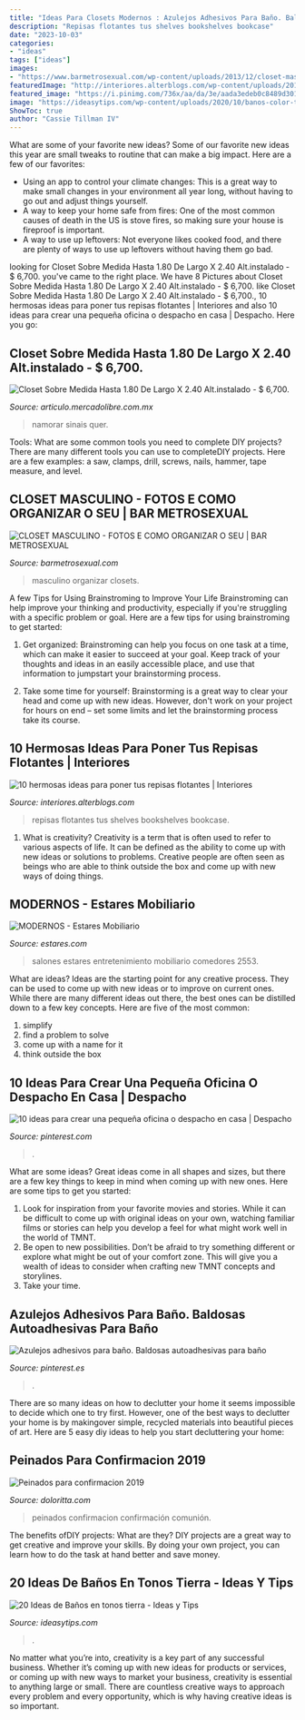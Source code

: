 ```yaml
---
title: "Ideas Para Closets Modernos : Azulejos Adhesivos Para Baño. Baldosas Autoadhesivas Para Baño"
description: "Repisas flotantes tus shelves bookshelves bookcase"
date: "2023-10-03"
categories:
- "ideas"
tags: ["ideas"]
images:
- "https://www.barmetrosexual.com/wp-content/uploads/2013/12/closet-masculino-3.jpg"
featuredImage: "http://interiores.alterblogs.com/wp-content/uploads/2014/07/repisa-04.jpg"
featured_image: "https://i.pinimg.com/736x/aa/da/3e/aada3edeb0c8489d301b14bc78142a82.jpg"
image: "https://ideasytips.com/wp-content/uploads/2020/10/banos-color-tierra10-864x1536.jpg"
ShowToc: true
author: "Cassie Tillman IV"
---
```



What are some of your favorite new ideas?
Some of our favorite new ideas this year are small tweaks to routine that can make a big impact. Here are a few of our favorites: 
- Using an app to control your climate changes: This is a great way to make small changes in your environment all year long, without having to go out and adjust things yourself. 
- A way to keep your home safe from fires: One of the most common causes of death in the US is stove fires, so making sure your house is fireproof is important. 
- A way to use up leftovers: Not everyone likes cooked food, and there are plenty of ways to use up leftovers without having them go bad.

	

		
looking for Closet Sobre Medida Hasta 1.80 De Largo X 2.40 Alt.instalado - $ 6,700. you've came to the right place. We have 8 Pictures about Closet Sobre Medida Hasta 1.80 De Largo X 2.40 Alt.instalado - $ 6,700. like Closet Sobre Medida Hasta 1.80 De Largo X 2.40 Alt.instalado - $ 6,700., 10 hermosas ideas para poner tus repisas flotantes | Interiores and also 10 ideas para crear una pequeña oficina o despacho en casa | Despacho. Here you go:
		
    
## Closet Sobre Medida Hasta 1.80 De Largo X 2.40 Alt.instalado - $ 6,700.

<img loading=lazy src="https://http2.mlstatic.com/closet-sobre-medida-hasta-180-de-largo-x-240-altinstalado-D_NQ_NP_945721-MLM20837713296_072016-O.jpg" onerror="this.onerror=null;this.src='https://tse2.mm.bing.net/th?id=OIP.U4jhzEz3H-0mOu1Gx__7PgAAAA&amp;pid=15.1';" alt="Closet Sobre Medida Hasta 1.80 De Largo X 2.40 Alt.instalado - $ 6,700.">

_Source: articulo.mercadolibre.com.mx_

>namorar sinais quer. 

	

Tools: What are some common tools you need to complete DIY projects?
There are many different tools you can use to completeDIY projects. Here are a few examples: a saw, clamps, drill, screws, nails, hammer, tape measure, and level.

    
## CLOSET MASCULINO - FOTOS E COMO ORGANIZAR O SEU | BAR METROSEXUAL

<img loading=lazy src="https://www.barmetrosexual.com/wp-content/uploads/2013/12/closet-masculino-3.jpg" onerror="this.onerror=null;this.src='https://tse1.mm.bing.net/th?id=OIP.RXG5cCToIWpRYEbA96Z0WAHaJ4&amp;pid=15.1';" alt="CLOSET MASCULINO - FOTOS E COMO ORGANIZAR O SEU | BAR METROSEXUAL">

_Source: barmetrosexual.com_

>masculino organizar closets. 

	

A few Tips for Using Brainstroming to Improve Your Life
Brainstroming can help improve your thinking and productivity, especially if you're struggling with a specific problem or goal. Here are a few tips for using brainstroming to get started: 
1. Get organized: Brainstroming can help you focus on one task at a time, which can make it easier to succeed at your goal. Keep track of your thoughts and ideas in an easily accessible place, and use that information to jumpstart your brainstorming process. 

2. Take some time for yourself: Brainstorming is a great way to clear your head and come up with new ideas. However, don't work on your project for hours on end – set some limits and let the brainstorming process take its course. 


    
## 10 Hermosas Ideas Para Poner Tus Repisas Flotantes | Interiores

<img loading=lazy src="http://interiores.alterblogs.com/wp-content/uploads/2014/07/repisa-04.jpg" onerror="this.onerror=null;this.src='https://tse3.mm.bing.net/th?id=OIP.w2cQZGNV4hPC-H0r0tk5swHaLH&amp;pid=15.1';" alt="10 hermosas ideas para poner tus repisas flotantes | Interiores">

_Source: interiores.alterblogs.com_

>repisas flotantes tus shelves bookshelves bookcase. 

	

1. What is creativity?
Creativity is a term that is often used to refer to various aspects of life. It can be defined as the ability to come up with new ideas or solutions to problems. Creative people are often seen as beings who are able to think outside the box and come up with new ways of doing things.

    
## MODERNOS - Estares Mobiliario

<img loading=lazy src="http://estares.com/wp-content/uploads/2017/05/xL07-2553.jpg" onerror="this.onerror=null;this.src='https://tse3.mm.bing.net/th?id=OIP.RkrwaEVxWqAiJHbG0HKHxAHaEo&amp;pid=15.1';" alt="MODERNOS - Estares Mobiliario">

_Source: estares.com_

>salones estares entretenimiento mobiliario comedores 2553. 

	

What are ideas?
Ideas are the starting point for any creative process. They can be used to come up with new ideas or to improve on current ones. While there are many different ideas out there, the best ones can be distilled down to a few key concepts. Here are five of the most common:
1. simplify
2. find a problem to solve
3. come up with a name for it
4. think outside the box

    
## 10 Ideas Para Crear Una Pequeña Oficina O Despacho En Casa | Despacho

<img loading=lazy src="https://i.pinimg.com/736x/aa/da/3e/aada3edeb0c8489d301b14bc78142a82.jpg" onerror="this.onerror=null;this.src='https://tse4.mm.bing.net/th?id=OIP.Su5WbSLsvNj2Tyi5n5G1oAHaKk&amp;pid=15.1';" alt="10 ideas para crear una pequeña oficina o despacho en casa | Despacho">

_Source: pinterest.com_

>. 

	

What are some ideas?
Great ideas come in all shapes and sizes, but there are a few key things to keep in mind when coming up with new ones. Here are some tips to get you started: 
1. Look for inspiration from your favorite movies and stories. While it can be difficult to come up with original ideas on your own, watching familiar films or stories can help you develop a feel for what might work well in the world of TMNT. 
2. Be open to new possibilities. Don’t be afraid to try something different or explore what might be out of your comfort zone. This will give you a wealth of ideas to consider when crafting new TMNT concepts and storylines. 
3. Take your time.

    
## Azulejos Adhesivos Para Baño. Baldosas Autoadhesivas Para Baño

<img loading=lazy src="https://i.pinimg.com/736x/28/93/f8/2893f85d39c5d50e206afbcf13fa2edc.jpg" onerror="this.onerror=null;this.src='https://tse1.mm.bing.net/th?id=OIP.Y36AshcP9ez8Fc84MCzQcgHaNK&amp;pid=15.1';" alt="Azulejos adhesivos para baño. Baldosas autoadhesivas para baño">

_Source: pinterest.es_

>. 

	

There are so many ideas on how to declutter your home it seems impossible to decide which one to try first. However, one of the best ways to declutter your home is by makingover simple, recycled materials into beautiful pieces of art. Here are 5 easy diy ideas to help you start decluttering your home: 

    
## Peinados Para Confirmacion 2019

<img loading=lazy src="https://doloritta.com/images5/0819/peinados-para-confirmacion-2019/peinados-para-confirmacion-2019-52_7.jpg" onerror="this.onerror=null;this.src='https://tse1.mm.bing.net/th?id=OIP.6UW3-4R6PC4WeDcaGf6lvADhEs&amp;pid=15.1';" alt="Peinados para confirmacion 2019">

_Source: doloritta.com_

>peinados confirmacion confirmación comunión. 

	

The benefits ofDIY projects: What are they?
DIY projects are a great way to get creative and improve your skills. By doing your own project, you can learn how to do the task at hand better and save money.

    
## 20 Ideas De Baños En Tonos Tierra - Ideas Y Tips

<img loading=lazy src="https://ideasytips.com/wp-content/uploads/2020/10/banos-color-tierra10-864x1536.jpg" onerror="this.onerror=null;this.src='https://tse3.mm.bing.net/th?id=OIP.ApX35R3WUKXFxXdtrhJtoQHaNK&amp;pid=15.1';" alt="20 Ideas de Baños en tonos tierra - Ideas y Tips">

_Source: ideasytips.com_

>. 

	

No matter what you’re into, creativity is a key part of any successful business. Whether it’s coming up with new ideas for products or services, or coming up with new ways to market your business, creativity is essential to anything large or small. There are countless creative ways to approach every problem and every opportunity, which is why having creative ideas is so important.


